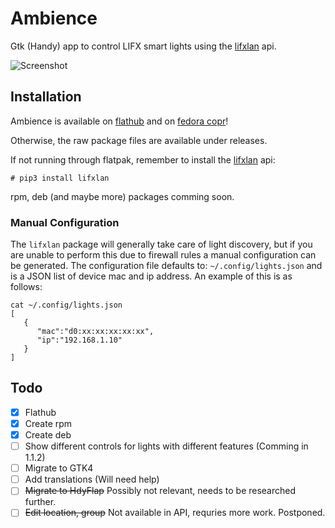 # Ambience
Gtk (Handy) app to control LIFX smart lights using the [lifxlan](https://github.com/mclarkk/lifxlan) api.

![Screenshot](https://raw.githubusercontent.com/LukaJankovic/Ambience/stable/screenshots/window-full.png)

## Installation
Ambience is available on [flathub](https://flathub.org/apps/details/io.github.lukajankovic.ambience) and on [fedora copr](https://copr.fedorainfracloud.org/coprs/lukajan/Ambience/)!

Otherwise, the raw package files are available under releases.

If not running through flatpak, remember to install the [lifxlan](https://flathub.org/apps/details/io.github.lukajankovic.ambience) api:

```
# pip3 install lifxlan
```

rpm, deb (and maybe more) packages comming soon.

### Manual Configuration
The `lifxlan` package will generally take care of light discovery, but if you are unable to perform this due to firewall rules a manual configuration can be generated. 
The configuration file defaults to: `~/.config/lights.json` and is a JSON list of device mac and ip address. An example of this is as follows:

```
cat ~/.config/lights.json
[
   {
      "mac":"d0:xx:xx:xx:xx:xx",
      "ip":"192.168.1.10"
   }
]
```

## Todo
- [X] Flathub
- [X] Create rpm
- [X] Create deb
- [ ] Show different controls for lights with different features (Comming in 1.1.2)
- [ ] Migrate to GTK4
- [ ] Add translations (Will need help)
- [ ] ~~Migrate to HdyFlap~~ Possibly not relevant, needs to be researched further.
- [ ] ~~Edit location, group~~ Not available in API, requries more work. Postponed.